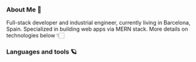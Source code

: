 ### About Me 🍉
Full-stack developer and industrial engineer, currently living in Barcelona, Spain. 
Specialized in building web apps via MERN stack. More details on technologies below 👇🏻

### Languages and tools  🪐

<!--
**grossomanache/grossomanache** is a ✨ _special_ ✨ repository because its `README.md` (this file) appears on your GitHub profile.

Here are some ideas to get you started:

- 🔭 I’m currently working on ...
- 🌱 I’m currently learning ...
- 👯 I’m looking to collaborate on ...
- 🤔 I’m looking for help with ...
- 💬 Ask me about ...
- 📫 How to reach me: ...
- 😄 Pronouns: ...
- ⚡ Fun fact: ...
-->
